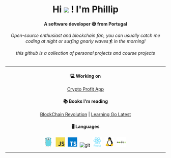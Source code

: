 <h1 align="center">Hi <img src="https://media.giphy.com/media/hvRJCLFzcasrR4ia7z/giphy.gif" width="30px"> ! I'm Phillip</h1>
<h4 align="center">A software developer 😅 from Portugal</h4>
  
<h6 align="center"> 
  Open-source enthusiast and blockchain fan, you can usually catch me coding at night or surfing gnarly waves🏄 in the morning! 
  
  this github is a collection of personal projects and course projects

</h6>


---

<h4 align="center">💻 Working on</h4>

<p align="center">
   <a href="https://github.com/fcancelinha/crypto-profit">Crypto Profit App</a>
</p>


<h4 align="center">📚 Books I'm reading </h4>

<p align="center">
   <a href="https://www.goodreads.com/book/show/25894041-blockchain-revolution">BlockChain Revolution</a> | 
   <a href="https://miek.nl/files/go/Learning-Go-latest.pdf">Learning Go Latest</a>
</p>

<h4 align="center">🖥️ Languages</h4>

<p align="center"> 
  <img src="https://raw.githubusercontent.com/devicons/devicon/master/icons/go/go-original.svg" alt="go" width="30" height="30"/>&nbsp;
  <img src="https://raw.githubusercontent.com/devicons/devicon/master/icons/javascript/javascript-original.svg" alt="javascript" width="30" height="30"/>&nbsp;
  <img src="https://raw.githubusercontent.com/devicons/devicon/master/icons/typescript/typescript-original.svg" alt="typescript" width="30" height="30"/>&nbsp;
  <img src="https://www.vectorlogo.zone/logos/git-scm/git-scm-icon.svg" alt="git" width="30" height="30"/>&nbsp;
  <img src="https://raw.githubusercontent.com/devicons/devicon/master/icons/react/react-original-wordmark.svg" alt="react" width="30" height="30"/>&nbsp;
  <img src="https://raw.githubusercontent.com/devicons/devicon/master/icons/linux/linux-original.svg" alt="linux" width="30" height="30"/>&nbsp;
  <img src="https://raw.githubusercontent.com/devicons/devicon/master/icons/nodejs/nodejs-original-wordmark.svg" alt="nodejs" width="30" height="30"/>&nbsp;
</p>

---
